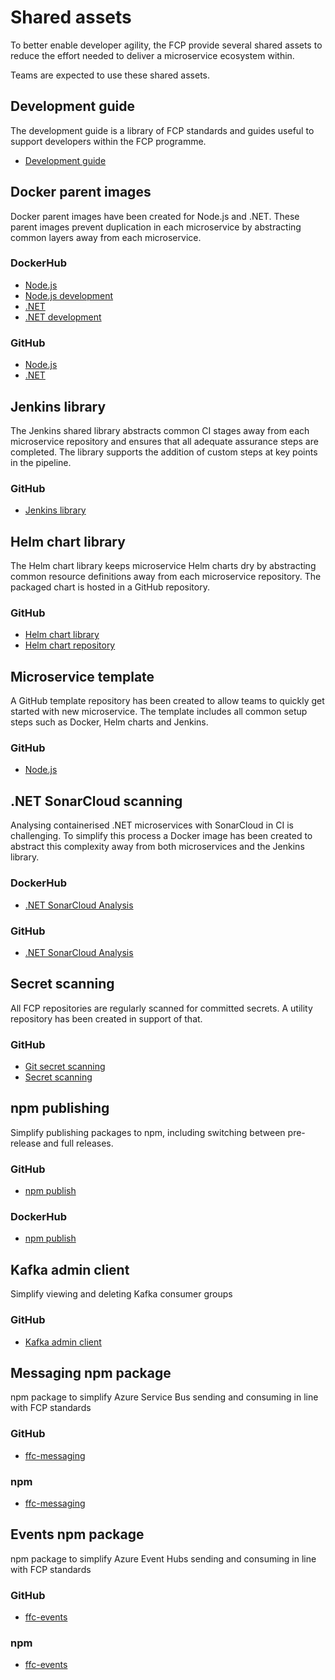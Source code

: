 # Shared assets

To better enable developer agility, the FCP provide several shared assets to reduce the effort needed to deliver a microservice ecosystem within.

Teams are expected to use these shared assets.

## Development guide

The development guide is a library of FCP standards and guides useful to support developers within the FCP programme.

- [Development guide](https://defra.github.io/ffc-development-guide)

## Docker parent images

Docker parent images have been created for Node.js and .NET.  These parent images prevent duplication in each microservice by abstracting common layers away from each microservice.

### DockerHub

- [Node.js](https://hub.docker.com/r/defradigital/node)
- [Node.js development](https://hub.docker.com/r/defradigital/node-development)
- [.NET](https://hub.docker.com/r/defradigital/dotnetcore)
- [.NET development](https://hub.docker.com/r/defradigital/dotnetcore-development)

### GitHub

- [Node.js](https://github.com/DEFRA/defra-docker-node)
- [.NET](https://github.com/DEFRA/defra-docker-dotnetcore)

## Jenkins library

The Jenkins shared library abstracts common CI stages away from each microservice repository and ensures that all adequate assurance steps are completed.  The library supports the addition of custom steps at key points in the pipeline.

### GitHub

- [Jenkins library](https://github.com/DEFRA/ffc-jenkins-pipeline-library)

## Helm chart library

The Helm chart library keeps microservice Helm charts dry by abstracting common resource definitions away from each microservice repository.  The packaged chart is hosted in a GitHub repository.

### GitHub

- [Helm chart library](https://github.com/DEFRA/ffc-helm-library)
- [Helm chart repository](https://github.com/DEFRA/ffc-helm-repository)

## Microservice template

A GitHub template repository has been created to allow teams to quickly get started with new microservice.  The template includes all common setup steps such as Docker, Helm charts and Jenkins.

### GitHub

- [Node.js](https://github.com/DEFRA/ffc-template-node)

## .NET SonarCloud scanning

Analysing containerised .NET microservices with SonarCloud in CI is challenging.  To simplify this process a Docker image has been created to abstract this complexity away from both microservices and the Jenkins library.

### DockerHub

- [.NET SonarCloud Analysis](https://hub.docker.com/r/defradigital/ffc-dotnet-core-sonar)

### GitHub

- [.NET SonarCloud Analysis](https://github.com/DEFRA/ffc-dotnet-core-sonar)

## Secret scanning

All FCP repositories are regularly scanned for committed secrets.  A utility repository has been created in support of that.

### GitHub

- [Git secret scanning](https://github.com/DEFRA/ffc-git-secret-scanning)
- [Secret scanning](https://github.com/DEFRA/ffc-secret-scanning)

## npm publishing
Simplify publishing packages to npm, including switching between pre-release and full releases.

### GitHub

- [npm publish](https://github.com/DEFRA/ffc-npm-publish)

### DockerHub

- [npm publish](https://hub.docker.com/r/defradigital/ffc-npm-publish)

## Kafka admin client

Simplify viewing and deleting Kafka consumer groups

### GitHub

- [Kafka admin client](https://github.com/DEFRA/ffc-kafka-admin)

## Messaging npm package

npm package to simplify Azure Service Bus sending and consuming in line with FCP standards

### GitHub

- [ffc-messaging](https://github.com/DEFRA/ffc-messaging)

### npm

- [ffc-messaging](https://www.npmjs.com/package/ffc-messaging)

## Events npm package

npm package to simplify Azure Event Hubs sending and consuming in line with FCP standards

### GitHub

- [ffc-events](https://github.com/DEFRA/ffc-events)

### npm

- [ffc-events](https://www.npmjs.com/package/ffc-events)
